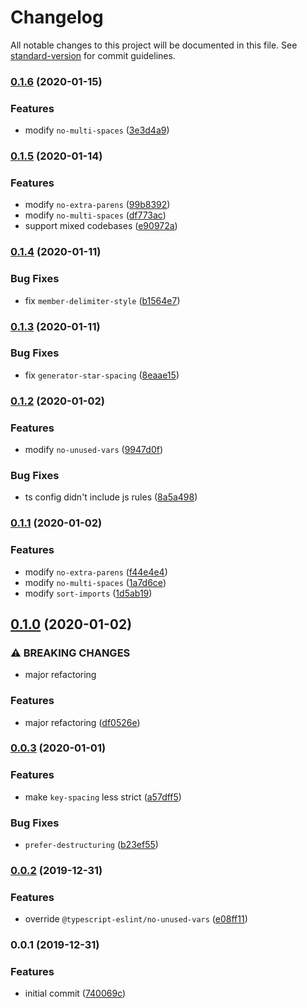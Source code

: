 # Changelog

All notable changes to this project will be documented in this file. See [standard-version](https://github.com/conventional-changelog/standard-version) for commit guidelines.

### [0.1.6](https://github.com/reinventing-wheels/eslint-config-defaults/compare/v0.1.5...v0.1.6) (2020-01-15)


### Features

* modify `no-multi-spaces` ([3e3d4a9](https://github.com/reinventing-wheels/eslint-config-defaults/commit/3e3d4a98c81887b7a47ed1d89ce0fc6686c9621e))

### [0.1.5](https://github.com/reinventing-wheels/eslint-config-defaults/compare/v0.1.4...v0.1.5) (2020-01-14)


### Features

* modify `no-extra-parens` ([99b8392](https://github.com/reinventing-wheels/eslint-config-defaults/commit/99b8392f6e046f4d9f7ea557badd94d4b71433d4))
* modify `no-multi-spaces` ([df773ac](https://github.com/reinventing-wheels/eslint-config-defaults/commit/df773ac7d7898c1d835fd02a16bad7f1d6d1b647))
* support mixed codebases ([e90972a](https://github.com/reinventing-wheels/eslint-config-defaults/commit/e90972ad9e063331974be3cdd5de46a754dd8509))

### [0.1.4](https://github.com/reinventing-wheels/eslint-config-defaults/compare/v0.1.3...v0.1.4) (2020-01-11)


### Bug Fixes

* fix `member-delimiter-style` ([b1564e7](https://github.com/reinventing-wheels/eslint-config-defaults/commit/b1564e749f3fc912ea7497f74877dc69f25ac2bc))

### [0.1.3](https://github.com/reinventing-wheels/eslint-config-defaults/compare/v0.1.2...v0.1.3) (2020-01-11)


### Bug Fixes

* fix `generator-star-spacing` ([8eaae15](https://github.com/reinventing-wheels/eslint-config-defaults/commit/8eaae158a9ca802b43c45f4180b4f91b9d539ec0))

### [0.1.2](https://github.com/reinventing-wheels/eslint-config-defaults/compare/v0.1.1...v0.1.2) (2020-01-02)


### Features

* modify `no-unused-vars` ([9947d0f](https://github.com/reinventing-wheels/eslint-config-defaults/commit/9947d0fb4f65543c1ac8dd0b3854c78c19501ed5))


### Bug Fixes

* ts config didn't include js rules ([8a5a498](https://github.com/reinventing-wheels/eslint-config-defaults/commit/8a5a498e4d97fd6b40f3d80eb17bba7d0426af9b))

### [0.1.1](https://github.com/reinventing-wheels/eslint-config-defaults/compare/v0.1.0...v0.1.1) (2020-01-02)


### Features

* modify `no-extra-parens` ([f44e4e4](https://github.com/reinventing-wheels/eslint-config-defaults/commit/f44e4e41366b950e7bd62f5c983bb55c52007c91))
* modify `no-multi-spaces` ([1a7d6ce](https://github.com/reinventing-wheels/eslint-config-defaults/commit/1a7d6cef1e67add033e17155cb7048d39a8e5fef))
* modify `sort-imports` ([1d5ab19](https://github.com/reinventing-wheels/eslint-config-defaults/commit/1d5ab19f6ce5b74afa0def984d8fe68f35a0b620))

## [0.1.0](https://github.com/reinventing-wheels/eslint-config-defaults/compare/v0.0.3...v0.1.0) (2020-01-02)


### ⚠ BREAKING CHANGES

* major refactoring

### Features

* major refactoring ([df0526e](https://github.com/reinventing-wheels/eslint-config-defaults/commit/df0526e0ef7c731bef30b49dfd556f9e3a65d823))

### [0.0.3](https://github.com/reinventing-wheels/eslint-config-defaults/compare/v0.0.2...v0.0.3) (2020-01-01)


### Features

* make `key-spacing` less strict ([a57dff5](https://github.com/reinventing-wheels/eslint-config-defaults/commit/a57dff5e8b24b1cb89a4f73ff6bc508e0c8f9039))


### Bug Fixes

* `prefer-destructuring` ([b23ef55](https://github.com/reinventing-wheels/eslint-config-defaults/commit/b23ef556fc4c86d251b605eb95736c508378b4cb))

### [0.0.2](https://github.com/reinventing-wheels/eslint-config-defaults/compare/v0.0.1...v0.0.2) (2019-12-31)


### Features

* override `@typescript-eslint/no-unused-vars` ([e08ff11](https://github.com/reinventing-wheels/eslint-config-defaults/commit/e08ff11fd77cb4ada0c42089c3399b23e359b8ed))

### 0.0.1 (2019-12-31)


### Features

* initial commit ([740069c](https://github.com/reinventing-wheels/eslint-config-defaults/commit/740069c604d2add9052f3d1dccaad299f8d59cdf))
